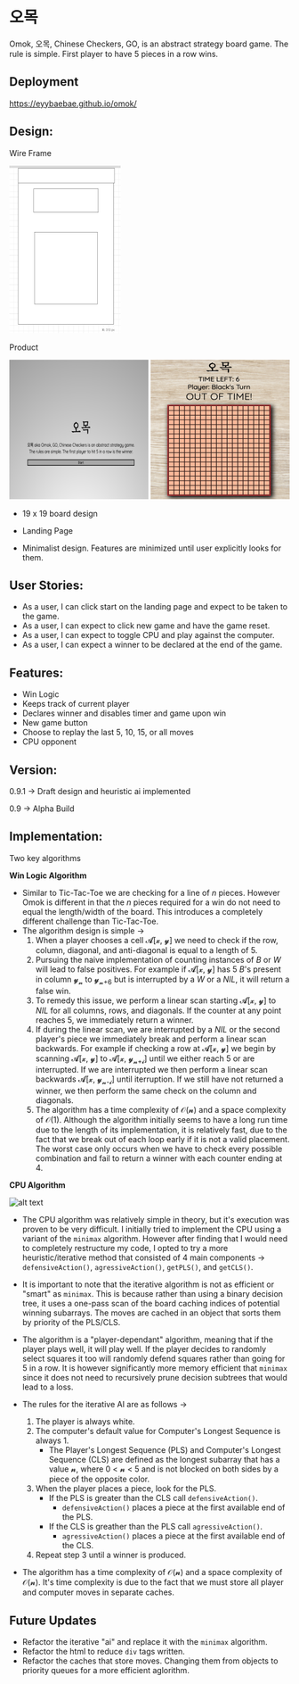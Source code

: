 # 오목

Omok, 오목, Chinese Checkers, GO, is an abstract strategy board game. The rule is simple. First player to have 5 pieces in a row wins.

## Deployment

https://eyybaebae.github.io/omok/

## Design:
Wire Frame

![alt text](images/wireframe1.png)

Product

![alt text](images/landingpage.png)
![alt text](images/board.png)

* 19 x 19 board design

* Landing Page

* Minimalist design. Features are minimized until user explicitly looks for them.

## User Stories:
 * As a user, I can click start on the landing page and expect to be taken to the game.
 * As a user, I can expect to click new game and have the game reset.
 * As a user, I can expect to toggle CPU and play against the computer.
 * As a user, I can expect a winner to be declared at the end of the game.

## Features:
* Win Logic
* Keeps track of current player
* Declares winner and disables timer and game upon win
* New game button
* Choose to replay the last 5, 10, 15, or all moves
* CPU opponent

## Version:
0.9.1 → Draft design and heuristic ai implemented

0.9 → Alpha Build

## Implementation:
Two key algorithms

**Win Logic Algorithm**

* Similar to Tic-Tac-Toe we are checking for a line of *n* pieces. However Omok is different in that the *n* pieces required for a win do not need to equal the length/width of the board. This introduces a completely different challenge than Tic-Tac-Toe.
* The algorithm design is simple → 
  1. When a player chooses a cell 𝓐[𝔁, 𝔂] we need to check if the row, column, diagonal, and anti-diagonal is equal to a length of 5. 
  2. Pursuing the naive implementation of counting instances of *B* or *W* will lead to false positives. For example if 𝓐[𝔁, 𝔂] has 5 *B*'s present in column 𝔂<sub>𝓷</sub> to 𝔂<sub>𝓷+6</sub> but is interrupted by a *W* or a *NIL*, it will return a false win.
  3. To remedy this issue, we perform a linear scan starting 𝓐[𝔁, 𝔂] to *NIL* for all columns, rows, and diagonals. If the counter at any point reaches 5, we immediately return a winner.
  4. If during the linear scan, we are interrupted by a *NIL* or the second player's piece we immediately break and perform a linear scan backwards. For example if checking a row at 𝓐[𝔁, 𝔂] we begin by scanning 𝓐[𝔁, 𝔂] to 𝓐[𝔁, 𝔂<sub>𝓷+𝓲</sub>] until we either reach 5 or are interrupted. If we are interrupted we then perform a linear scan backwards 𝓐[𝔁, 𝔂<sub>𝓷-𝓲</sub>] until iterruption. If we still have not returned a winner, we then perform the same check on the column and diagonals.
  5. The algorithm has a time complexity of 𝒪(𝓷) and a space complexity of 𝒪(1). Although the algorithm initially seems to have a long run time due to the length of its implementation, it is relatively fast, due to the fact that we break out of each loop early if it is not a valid placement. The worst case only occurs when we have to check every possible combination and fail to return a winner with each counter ending at 4. 

**CPU Algorithm**

![alt text](images/demo.gif)

* The CPU algorithm was relatively simple in theory, but it's execution was proven to be very difficult. I initially tried to implement the CPU using a variant of the `minimax` algorithm. However after finding that I would need to completely restructure my code, I opted to try a more heuristic/iterative method that consisted of 4 main components → `defensiveAction()`, `agressiveAction()`, `getPLS()`, and `getCLS()`. 
* It is important to note that the iterative algorithm is not as efficient or "smart" as `minimax`. This is because rather than using a binary decision tree, it uses a one-pass scan of the board caching indices of potential winning subarrays. The moves are cached in an object that sorts them by priority of the PLS/CLS.
* The algorithm is a "player-dependant" algorithm, meaning that if the player plays well, it will play well. If the player decides to randomly select squares it too will randomly defend squares rather than going for 5 in a row. It is however significantly more memory efficient that `minimax` since it does not need to recursively prune decision subtrees that would lead to a loss.

* The rules for the iterative AI are as follows → 
   1. The player is always white. 
   2. The computer's default value for Computer's Longest Sequence is always 1.
      * The Player's Longest Sequence (PLS) and Computer's Longest Sequence (CLS) are defined as the longest subarray that has a value 𝓷, where 0 < 𝓷 < 5 and is not blocked on both sides by a piece of the opposite color.
   3. When the player places a piece, look for the PLS. 
      * If the PLS is greater than the CLS call `defensiveAction()`.
         * `defensiveAction()` places a piece at the first available end of the PLS.
      * If the CLS is greather than the PLS call `agressiveAction()`.
         * `agressiveAction()` places a piece at the first available end of the CLS.
   4. Repeat step 3 until a winner is produced.

* The algorithm has a time complexity of 𝒪(𝓷) and a space complexity of 𝒪(𝓷). It's time complexity is due to the fact that we must store all player and computer moves in separate caches.

## Future Updates
 * Refactor the iterative "ai" and replace it with the `minimax` algorithm.
 * Refactor the html to reduce `div` tags written.
 * Refactor the caches that store moves. Changing them from objects to priority queues for a more efficient aglorithm.
